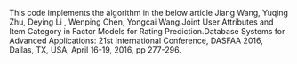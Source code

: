 This code implements the algorithm in the below article
Jiang Wang, Yuqing Zhu, Deying Li , Wenping Chen, Yongcai Wang.Joint User Attributes and Item Category in Factor Models for Rating Prediction.Database Systems for Advanced Applications: 21st International Conference, DASFAA 2016, Dallas, TX, USA, April 16-19, 2016, pp 277-296.
